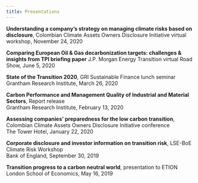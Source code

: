 ```yaml
---
title: Presentations
---
```

**Understanding a company’s strategy on managing climate risks based on disclosure**, Colombian Climate Assets Owners Disclosure Initiative virtual workshop, November 24, 2020

**Comparing European Oil & Gas decarbonization targets: challenges & insights from TPI briefing paper** J.P. Morgan Energy Transition virtual Road Show, June 5, 2020

**State of the Transition 2020**, GRI Sustainable Finance lunch seminar  
Grantham Research Institute, March 26, 2020

**Carbon Performance and Management Quality of Industrial and Material Sectors**, Report release  
Grantham Research Institute, February 13, 2020

**Assessing companies’ preparedness for the low carbon transition**, Colombian Climate Assets Owners Disclosure Initiative conference  
The Tower Hotel, January 22, 2020

**Corporate disclosure and investor information on transition risk**, LSE-BoE Climate Risk Workshop  
Bank of England, September 30, 2019

**Transition progress to a carbon neutral world**, presentation to ETION    
London School of Economics, May 16, 2019
